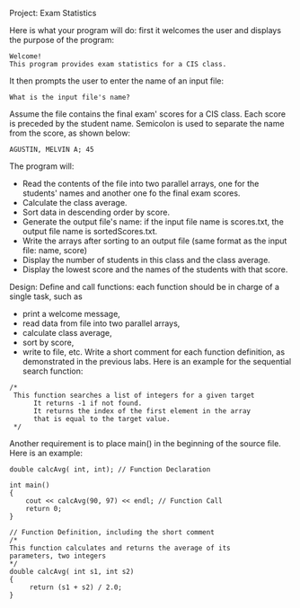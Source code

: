 Project: Exam Statistics

Here is what your program will do: first it welcomes the user and displays the purpose of the program:

```
Welcome!
This program provides exam statistics for a CIS class.
```
It then prompts the user to enter the name of an input file:

```
What is the input file's name?
```
Assume the file contains the final exam' scores for a CIS class. Each score is preceded by the student name. Semicolon is used to separate the name from the score, as shown below:

```
AGUSTIN, MELVIN A; 45
```
The program will:
* Read the contents of the file into two parallel arrays, one for the students' names and another one fo the final exam scores.
* Calculate the class average.
* Sort data in descending order by score.
* Generate the output file's name: if the input file name is scores.txt, the output file name is sortedScores.txt.
* Write the arrays after sorting to an output file (same format as the input file: name, score)
* Display the number of students in this class and the class average.
* Display the lowest score and the names of the students with that score.

Design: Define and call functions: each function should be in charge of a single task, such as
* print a welcome message,
* read data from file into two parallel arrays,
* calculate class average,
* sort by score,
* write to file, etc.
Write a short comment for each function definition, as demonstrated in the previous labs. Here is an example for the sequential search function:

```
/*
 This function searches a list of integers for a given target
      It returns -1 if not found.
      It returns the index of the first element in the array
      that is equal to the target value.
 */
 ```
Another requirement is to place main() in the beginning of the source file. Here is an example:

```
double calcAvg( int, int); // Function Declaration

int main()
{
    cout << calcAvg(90, 97) << endl; // Function Call
    return 0;
}

// Function Definition, including the short comment
/*
This function calculates and returns the average of its
parameters, two integers
*/
double calcAvg( int s1, int s2)
{
     return (s1 + s2) / 2.0;
}
```